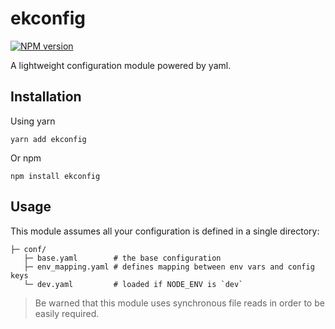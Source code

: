 # ekconfig

[![NPM version][npm-image]][npm-url]

A lightweight configuration module powered by yaml.

## Installation

Using yarn

```
yarn add ekconfig
```

Or npm

```
npm install ekconfig
```

## Usage

This module assumes all your configuration is defined in a single directory:

```
├─ conf/
   ├─ base.yaml        # the base configuration
   ├─ env_mapping.yaml # defines mapping between env vars and config keys
   └─ dev.yaml         # loaded if NODE_ENV is `dev`
```

> Be warned that this module uses synchronous file reads in order to be easily required.

[npm-image]: https://img.shields.io/npm/v/ekconfig.svg?style=flat-square
[npm-url]: https://www.npmjs.com/package/ekconfig
